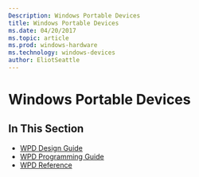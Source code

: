 ```yaml
---
Description: Windows Portable Devices
title: Windows Portable Devices
ms.date: 04/20/2017
ms.topic: article
ms.prod: windows-hardware
ms.technology: windows-devices
author: EliotSeattle
---
```


# Windows Portable Devices

## In This Section

- [WPD Design Guide](wpd-design-guide.md)
- [WPD Programming Guide](wpd-programming-guide.md)
- [WPD Reference](https://docs.microsoft.com/previous-versions/windows/hardware/drivers/ff597901(v=vs.85))
